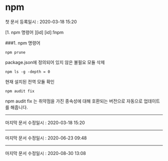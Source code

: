 npm
========   
첫 문서 등록일시 : 2020-03-18 15:20   

[1. npm 명령어 ][id]
[id]:1npm

###1. npm 명령어   
```
npm prune
```
package.json에 정의되어 있지 않은 불필요 모듈 삭제
```
npm ls -g -depth = 0
```
현재 설치된 전역 모듈 확인
```
npm audit fix
```
npm audit fix 는 취약점을 가진 종속성에 대해 호환되는 버전으로 자동으로 업데이트를 해줍니다.
***
   마지막 문서 수정일시 : 2020-03-18 15:20
***
   마지막 문서 수정일시 : 2020-06-23 09:48
***
   마지막 문서 수정일시 : 2020-08-30 13:08